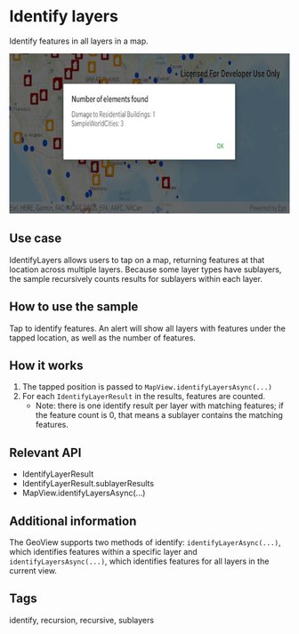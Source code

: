 # Identify layers

Identify features in all layers in a map. 

![Image of identify layers](identify-layers.png)

## Use case

IdentifyLayers allows users to tap on a map, returning features at that location across multiple layers. Because some layer types have sublayers, the sample recursively counts results for sublayers within each layer.

## How to use the sample

Tap to identify features. An alert will show all layers with features under the tapped location, as well as the number of features.

## How it works

1. The tapped position is passed to `MapView.identifyLayersAsync(...)`
2. For each `IdentifyLayerResult` in the results, features are counted. 
    * Note: there is one identify result per layer with matching features; if the feature count is 0, that means a sublayer contains the matching features.

## Relevant API

* IdentifyLayerResult
* IdentifyLayerResult.sublayerResults
* MapView.identifyLayersAsync(...)

## Additional information

The GeoView supports two methods of identify: `identifyLayerAsync(...)`, which identifies features within a specific layer and `identifyLayersAsync(...)`, which identifies features for all layers in the current view.

## Tags

identify, recursion, recursive, sublayers
